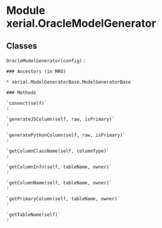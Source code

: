 Module xerial.OracleModelGenerator
==================================

Classes
-------

`OracleModelGenerator(config)`
:   

    ### Ancestors (in MRO)

    * xerial.ModelGeneratorBase.ModelGeneratorBase

    ### Methods

    `connect(self)`
    :

    `generateJSColumn(self, raw, isPrimary)`
    :

    `generatePythonColumn(self, raw, isPrimary)`
    :

    `getColumnClassName(self, columnType)`
    :

    `getColumnInfo(self, tableName, owner)`
    :

    `getColumnName(self, tableName, owner)`
    :

    `getPrimaryColumn(self, tableName, owner)`
    :

    `getTableName(self)`
    :